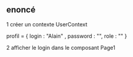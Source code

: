 ## enoncé

1 créer un contexte UserContext 

profil = {
    login : "Alain" ,
    password : "",
    role : ""
}

2 afficher le login dans le composant Page1 


